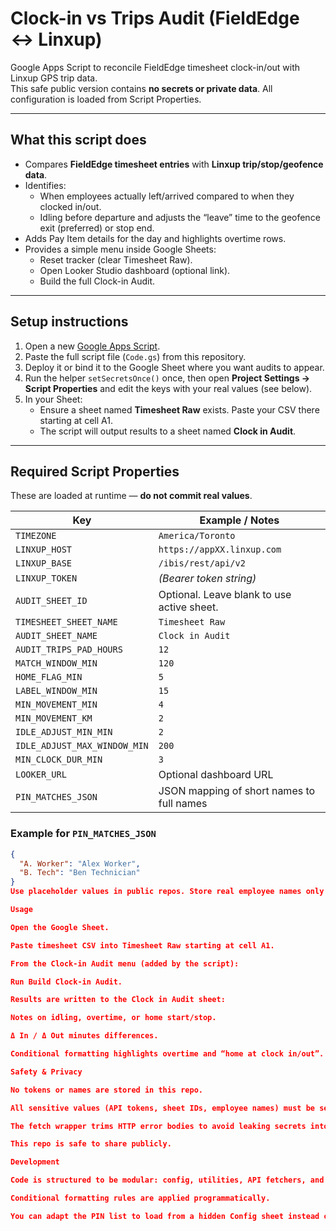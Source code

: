 # Clock-in vs Trips Audit (FieldEdge ↔ Linxup)

Google Apps Script to reconcile FieldEdge timesheet clock-in/out with Linxup GPS trip data.  
This safe public version contains **no secrets or private data**. All configuration is loaded from Script Properties.

---

## What this script does

- Compares **FieldEdge timesheet entries** with **Linxup trip/stop/geofence data**.
- Identifies:
  - When employees actually left/arrived compared to when they clocked in/out.
  - Idling before departure and adjusts the “leave” time to the geofence exit (preferred) or stop end.
- Adds Pay Item details for the day and highlights overtime rows.
- Provides a simple menu inside Google Sheets:
  - Reset tracker (clear Timesheet Raw).
  - Open Looker Studio dashboard (optional link).
  - Build the full Clock-in Audit.

---

## Setup instructions

1. Open a new [Google Apps Script](https://script.google.com/).
2. Paste the full script file (`Code.gs`) from this repository.
3. Deploy it or bind it to the Google Sheet where you want audits to appear.
4. Run the helper `setSecretsOnce()` once, then open **Project Settings → Script Properties** and edit the keys with your real values (see below).
5. In your Sheet:
   - Ensure a sheet named **Timesheet Raw** exists. Paste your CSV there starting at cell A1.
   - The script will output results to a sheet named **Clock in Audit**.

---

## Required Script Properties

These are loaded at runtime — **do not commit real values**.

| Key                        | Example / Notes                                  |
|----------------------------|--------------------------------------------------|
| `TIMEZONE`                 | `America/Toronto`                                |
| `LINXUP_HOST`              | `https://appXX.linxup.com`                       |
| `LINXUP_BASE`              | `/ibis/rest/api/v2`                              |
| `LINXUP_TOKEN`             | *(Bearer token string)*                          |
| `AUDIT_SHEET_ID`           | Optional. Leave blank to use active sheet.       |
| `TIMESHEET_SHEET_NAME`     | `Timesheet Raw`                                  |
| `AUDIT_SHEET_NAME`         | `Clock in Audit`                                 |
| `AUDIT_TRIPS_PAD_HOURS`    | `12`                                             |
| `MATCH_WINDOW_MIN`         | `120`                                            |
| `HOME_FLAG_MIN`            | `5`                                              |
| `LABEL_WINDOW_MIN`         | `15`                                             |
| `MIN_MOVEMENT_MIN`         | `4`                                              |
| `MIN_MOVEMENT_KM`          | `2`                                              |
| `IDLE_ADJUST_MIN_MIN`      | `2`                                              |
| `IDLE_ADJUST_MAX_WINDOW_MIN` | `200`                                          |
| `MIN_CLOCK_DUR_MIN`        | `3`                                              |
| `LOOKER_URL`               | Optional dashboard URL                           |
| `PIN_MATCHES_JSON`         | JSON mapping of short names to full names        |

### Example for `PIN_MATCHES_JSON`
```json
{
  "A. Worker": "Alex Worker",
  "B. Tech": "Ben Technician"
}
Use placeholder values in public repos. Store real employee names only in your Script Properties.

Usage

Open the Google Sheet.

Paste timesheet CSV into Timesheet Raw starting at cell A1.

From the Clock-in Audit menu (added by the script):

Run Build Clock-in Audit.

Results are written to the Clock in Audit sheet:

Notes on idling, overtime, or home start/stop.

Δ In / Δ Out minutes differences.

Conditional formatting highlights overtime and “home at clock in/out”.

Safety & Privacy

No tokens or names are stored in this repo.

All sensitive values (API tokens, sheet IDs, employee names) must be set via Script Properties.

The fetch wrapper trims HTTP error bodies to avoid leaking secrets into logs.

This repo is safe to share publicly.

Development

Code is structured to be modular: config, utilities, API fetchers, and main audit builder.

Conditional formatting rules are applied programmatically.

You can adapt the PIN list to load from a hidden Config sheet instead of Script Properties if preferred.
